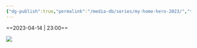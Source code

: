 ```yaml
---
{"dg-publish":true,"permalink":"/media-db/series/my-home-hero-2023/","title":"My Home Hero","tags":["mediaDB/tv/series"]}
---
```


==2023-04-14 | 23:00==

<img src="https://cdn.myanimelist.net/images/anime/1525/132959.jpg">